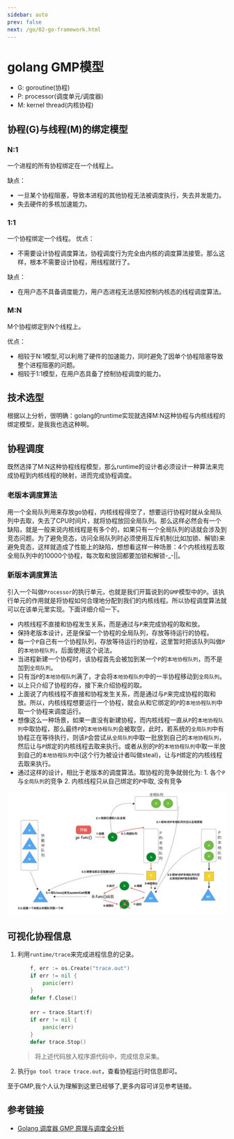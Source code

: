 ```yaml
---
sidebar: auto
prev: false
next: /go/02-go-framework.html
---
```

# golang GMP模型
* G: goroutine(协程)
* P: processor(调度单元/调度器)
* M: kernel thread(内核协程)

## 协程(G)与线程(M)的绑定模型
### N:1
一个进程的所有协程绑定在一个线程上。

缺点：
* 一旦某个协程阻塞，导致本进程的其他协程无法被调度执行，失去并发能力。
* 失去硬件的多核加速能力。
### 1:1
一个协程绑定一个线程。
优点：
* 不需要设计协程调度算法，协程调度行为完全由内核的调度算法接管。那么这样，根本不需要设计协程，用线程就行了。

缺点：
* 在用户态不具备调度能力，用户态进程无法感知控制内核态的线程调度算法。

### M:N
M个协程绑定到N个线程上。

优点：
* 相较于N:1模型,可以利用了硬件的加速能力，同时避免了因单个协程阻塞导致整个进程阻塞的问题。
* 相较于1:1模型，在用户态具备了控制协程调度的能力。

## 技术选型
根据以上分析，很明确：golang的runtime实现就选择M:N这种协程与内核线程的绑定模型，是我我也选这种啊。

## 协程调度
既然选择了M:N这种协程线程模型，那么runtime的设计者必须设计一种算法来完成协程到内核线程的映射，进而完成协程调度。
### 老版本调度算法
用一个全局队列用来存放go协程，内核线程得空了，想要运行协程时就从全局队列中去取，失去了CPU时间片，就将协程放回全局队列。那么这样必然会有一个缺陷，就是一般来说内核线程是有多个的，如果只有一个全局队列的话就会涉及到竞态问题。为了避免竞态，访问全局队列时必须使用互斥机制(比如加锁、解锁)来避免竞态，这样就造成了性能上的缺陷，想想看这样一种场景：4个内核线程去取全局队列中的10000个协程，每次取和放回都要加锁和解锁-_-||。

### 新版本调度算法
引入一个叫做`Processor`的执行单元，也就是我们开篇说到的`GMP`模型中的`P`。该执行单元的作用就是将协程如何合理地分配到我们的内核线程。所以协程调度算法就可以在该单元里实现。下面详细介绍一下。

* 内核线程不直接和协程发生关系，而是通过与`P`来完成协程的取和放。
* 保持老版本设计，还是保留一个协程的全局队列，存放等待运行的协程。
* 每一个`P`自己有一个协程队列，存放等待运行的协程，这里暂时把该队列叫做`P`的`本地协程队列`，后面使用这个说法。
* 当进程新建一个协程时，该协程首先会被加到某一个`P`的`本地协程队列`，而不是加到`全局队列`。
* 只有当`P`的`本地协程队列`满了，才会将`本地协程队列`中的一半协程移动到`全局队列`。
* 以上只介绍了协程的存，接下来介绍协程的取。
* 上面说了内核线程不直接和协程发生关系，而是通过与`P`来完成协程的取和放。所以，内核线程想要运行一个协程，就会从和它绑定的`P`的`本地协程队列`中取一个协程来调度运行。
* 想像这么一种场景，如果一直没有新建协程，而内核线程一直从`P`的`本地协程队列`中取协程，那么最终`P`的`本地协程队列`会被取空，此时，若系统的`全局队列`中有协程正在等待执行，则该`P`会尝试从`全局队列`中取一批放到自己的`本地协程队列`，然后让与`P`绑定的内核线程去取来执行。或者从别的`P`的`本地协程队列`中取一半放到自己的`本地协程队列`中(这个行为被设计者叫做steal)，让与`P`绑定的内核线程去取来执行。
* 通过这样的设计，相比于老版本的调度算法。取协程的竞争就弱化为: 1. 各个`P`与`全局队列`的竞争 2. 内核线程只从自己绑定的`P`中取, 没有竞争

![](./imgs/go-gmp.jpeg)

## 可视化协程信息
1. 利用`runtime/trace`来完成进程信息的记录。
    ```go
        f, err := os.Create("trace.out")
        if err != nil {
            panic(err)
        }
        defer f.Close()

        err = trace.Start(f)
        if err != nil {
            panic(err)
        }
        defer trace.Stop()
    ```
    > 将上述代码放入程序源代码中，完成信息采集。
2. 执行`go tool trace trace.out`，查看协程运行时信息即可。

至于GMP,我个人认为理解到这里已经够了,更多内容可详见参考链接。
## 参考链接
* [Golang 调度器 GMP 原理与调度全分析](https://learnku.com/articles/41728)